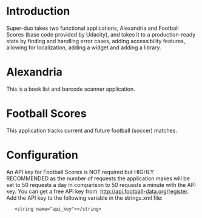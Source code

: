 # Introduction
Super-duo takes two functional applications, Alexandria and Football Scores (base code provided by Udacity), and takes it to a production-ready state by finding and handling error cases, adding accessibility features, allowing for localization, adding a widget and adding a library.

# Alexandria
This is a book list and barcode scanner application.

# Football Scores
This application tracks current and future football (soccer) matches.

# Configuration
An API key for Football Scores is NOT required but HIGHLY RECOMMENDED as the number of requests the application makes will be set to 50 requests a day in comparison to 50 requests a minute with the API key. You can get a free API key from: http://api.football-data.org/register. Add the API key to the following variable in the strings.xml file:
     
       <string name="api_key"></string>
